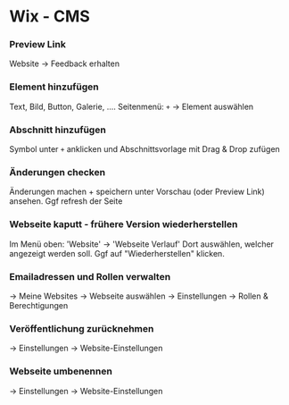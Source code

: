 # Wix - CMS

### Preview Link 
Website -> Feedback erhalten

### Element hinzufügen
Text, Bild, Button, Galerie, ....
Seitenmenü: `+` -> Element auswählen

### Abschnitt hinzufügen
Symbol unter `+` anklicken und Abschnittsvorlage mit Drag & Drop zufügen

### Änderungen checken
Änderungen machen + speichern
unter Vorschau (oder Preview Link) ansehen.
Ggf refresh der Seite

### Webseite kaputt - frühere Version wiederherstellen

Im Menü oben: 'Website' -> 'Webseite Verlauf'
Dort auswählen, welcher angezeigt werden soll. Ggf auf "Wiederherstellen" klicken.

### Emailadressen und Rollen verwalten

-> Meine Websites -> Webseite auswählen -> Einstellungen -> Rollen & Berechtigungen

### Veröffentlichung zurücknehmen

-> Einstellungen -> Website-Einstellungen

### Webseite umbenennen

-> Einstellungen -> Website-Einstellungen